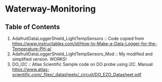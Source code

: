 # Waterway-Monitoring

## Table of Contents
1. AdafruitDataLoggerShield_LightTempSensors :: Code copied from https://www.instructables.com/id/How-to-Make-a-Data-Logger-for-the-Temperature-PH-a/
2. AdafruitDataLoggerShield_LightTempSensors_Mod :: My modified and simplified version. WORKS!
3. DO_I2C :: Atlas Scientific Sample code on DO probe using i2C. Manual: https://www.atlas-scientific.com/_files/_datasheets/_circuit/DO_EZO_Datasheet.pdf
